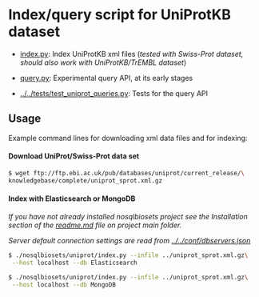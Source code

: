 
# Index/query script for UniProtKB dataset

* [index.py](index.py): Index UniProtKB xml files (_tested with Swiss-Prot
 dataset, should also work with UniProtKB/TrEMBL dataset_)

* [query.py](query.py): Experimental query API, at its early stages

* [../../tests/test_uniprot_queries.py](../../tests/test_uniprot_queries.py):
 Tests for the query API

                                      
## Usage

Example command lines for downloading xml data files and for indexing:

#### Download UniProt/Swiss-Prot data set

```bash
$ wget ftp://ftp.ebi.ac.uk/pub/databases/uniprot/current_release/\
knowledgebase/complete/uniprot_sprot.xml.gz
```

#### Index with Elasticsearch or MongoDB
_If you have not already installed nosqlbiosets project see the Installation
section of the [readme.md](../../readme.md) file on project main folder._

_Server default connection settings are read from [../../conf/dbservers.json](
../../conf/dbservers.json
)_

```bash
$ ./nosqlbiosets/uniprot/index.py --infile ../uniprot_sprot.xml.gz\
 --host localhost --db Elasticsearch

$ ./nosqlbiosets/uniprot/index.py --infile ../uniprot_sprot.xml.gz\
 --host localhost --db MongoDB 
```
